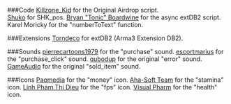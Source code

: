 ###Code
[Killzone_Kid](http://killzonekid.com/arma-scripting-tutorials-epic-armour-drop/) for the Original Airdrop script.  
[Shuko](http://forums.bistudio.com/showthread.php?t=89376) for SHK_pos.
[Bryan "Tonic" Boardwine](http://www.tonic.pw/) for the async extDB2 script.
Karel Moricky for the "numberToText" function.

###Extensions
[Torndeco](https://github.com/Torndeco/extDB2) for extDB2 (Arma3 Extension DB2).

###Sounds
[pierrecartoons1979](https://www.freesound.org/people/pierrecartoons1979/sounds/90121/) for the "purchase" sound.
[escortmarius](https://www.freesound.org/people/escortmarius/sounds/138096/) for the "purchase_click" sound.
[qubodup](https://www.freesound.org/people/qubodup/sounds/140773/) for the original "error" sound.
[GameAudio](https://www.freesound.org/people/GameAudio/sounds/220176/) for the original "sold_item" sound.

###Icons
[Paomedia](https://www.iconfinder.com/icons/299107/money_icon) for the "money" icon.
[Aha-Soft Team](https://www.iconfinder.com/icons/328013/america_online_aol_run_icon) for the "stamina" icon.
[Linh Pham Thi Dieu](https://www.iconfinder.com/icons/283941/camera_device_recorder_video_icon) for the "fps" icon.
[Visual Pharm](https://icons8.com/) for the "health" icon.